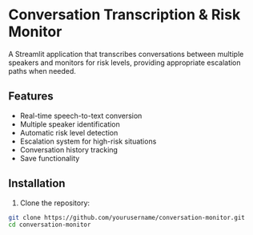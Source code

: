 # Conversation Transcription & Risk Monitor

A Streamlit application that transcribes conversations between multiple speakers and monitors for risk levels, providing appropriate escalation paths when needed.

## Features

- Real-time speech-to-text conversion
- Multiple speaker identification
- Automatic risk level detection
- Escalation system for high-risk situations
- Conversation history tracking
- Save functionality

## Installation

1. Clone the repository:
```bash
git clone https://github.com/yourusername/conversation-monitor.git
cd conversation-monitor
